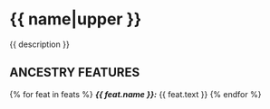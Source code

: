 # {{ name|upper }}

{{ description }}

## ANCESTRY FEATURES
{% for feat in feats %}
***{{ feat.name }}:*** {{ feat.text }}
{% endfor %}
